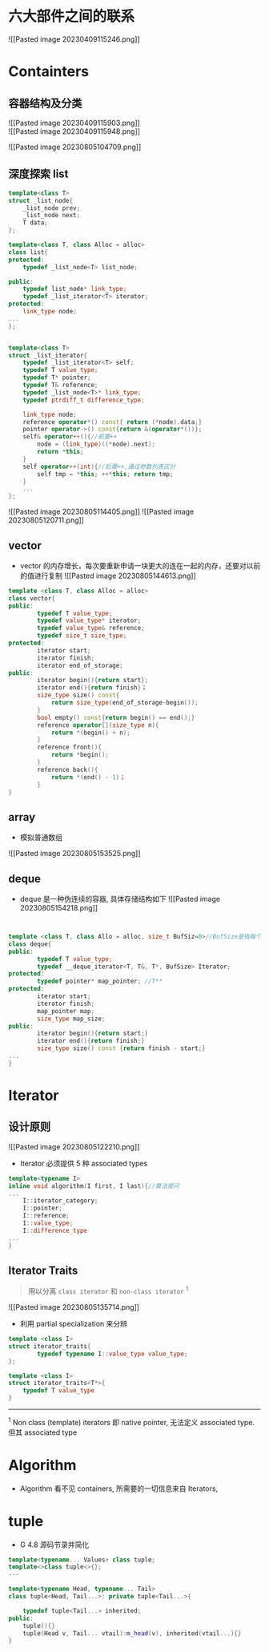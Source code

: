 # 六大部件之间的联系
![[Pasted image 20230409115246.png]]

# Containters
## 容器结构及分类

![[Pasted image 20230409115903.png]]   
![[Pasted image 20230409115948.png]]

![[Pasted image 20230805104709.png]]
## 深度探索 list


```cpp
template<class T>
struct _list_node{
	_list_node prev;
	_list_node next;
	T data;
};

template<class T, class Alloc = alloc>
class list{
protected:
	typedef _list_node<T> list_node;

public:
	typedef list_node* link_type;
	typedef _list_iterator<T> iterator;
protected:
	link_type node;
... 
};


template<class T>
struct _list_iterator{
	typedef _list_iterator<T> self;
	typedef T value_type;
	typedef T* pointer;
	typedef T& reference;
	typedef _list_node<T>* link_type;
	typedef ptrdiff_t difference_type;

	link_type node;
	reference operator*() const{ return (*node).data;}
	pointer operator->() const{return &(operator*())};
	self& operator++(){//前置++
		node = (link_type)((*node).next);
		return *this;
	}
	self operator++(int){//后置++,通过参数列表区分
		self tmp = *this; ++*this; return tmp;
	}
	...
};
```


![[Pasted image 20230805114405.png]]
![[Pasted image 20230805120711.png]]


## vector

- vector 的内存增长，每次要重新申请一块更大的连在一起的内存，还要对以前的值进行复制
![[Pasted image 20230805144613.png]]
```cpp
template <class T, class Alloc = alloc>
class vector{
public:
		typedef T value_type;
		typedef value_type* iterator;
		typedef value_type& reference;
		typedef size_t size_type;
protected:
		iterator start;
		iterator finish;
		iterator end_of_storage;
public:
		iterator begin(){return start};
		iterator end(){return finish}；
		size_type size() const{
			return size_type(end_of_storage-begin());
		}
		bool empty() const{return begin() == end();}
		reference operator[](size_type n){
			return *(begin() + n);
		}
		reference front(){
			return *begin();
		}
		reference back(){
			return *(end() - 1)；
		}
}
```


## array

- 模拟普通数组

 ![[Pasted image 20230805153525.png]]


## deque


- deque 是一种伪连续的容器, 具体存储结构如下
 ![[Pasted image 20230805154218.png]]
```cpp


template <class T, class Allo = alloc, size_t BufSiz=0>//BufSize是指每个buffer容纳的元素个数
class deque{
public:
		typedef T value_type;
		typedef __deque_iterator<T, T&, T*, BufSize> Iterator;
protected:
		typedef pointer* map_pointer; //T**
protected:
		iterator start;
		iterator finish;
		map_pointer map;
		size_type map_size;
public:
		iterator begin(){return start;}
		iterator end(){return finish;}
		size_type size() const {return finish - start;}
...
}
```
# Iterator 
## 设计原则


![[Pasted image 20230805122210.png]]

 - Iterator 必须提供 5 种 associated types

 
```cpp
template<typename I>
inline void algorithm(I first, I last){//算法提问
...
	I::iterator_category;
	I::pointer;
	I::reference;
	I::value_type;
	I::difference_type
...
}
```

##  Iterator Traits

> 用以分离 `class iterator` 和 `non-class iterator` <sup>1</sup>

![[Pasted image 20230805135714.png]]



-  利用 partial specialization 来分辨
 

```cpp
template <class I>
struct iterator_traits{
		typedef typename I::value_type value_type;
};

template <class I>
struct iterator_traits<T*>{
	typedef T value_type
}
```

--- 
<sup>1</sup>  Non class (template)  iterators 即 native pointer, 无法定义 associated type. 但其 associated type 




# Algorithm


 - Algorithm 看不见 containers, 所需要的一切信息来自 Iterators, 



# tuple


- G 4.8 源码节录并简化

```cpp
template<typename... Values> class tuple;
template<>class tuple<>{};
---

template<typename Head, typename... Tail>
class tuple<Head, Tail...>: private tuple<Tail...>{

	typedef tuple<Tail...> inherited;
public:
	tuple(){}
	tuple(Head v, Tail... vtail):m_head(v), inherited(vtail...){}
}


```



 